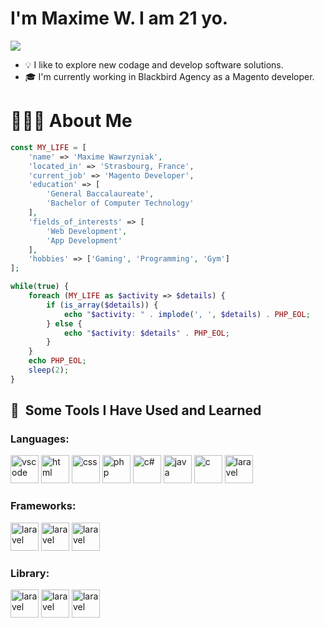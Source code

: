 # I'm Maxime W. I am 21 yo. 
[![](https://img.shields.io/badge/-@maximewawrzyniak-%23181717?style=flat-square&logo=github)]([https://github.com/daniaalnadir](https://github.com/MaxDevelo))

- 💡  I like to explore new codage and develop software solutions.
- 🎓  I'm currently working in Blackbird Agency as a Magento developer.

# 👨🏻‍💻 About Me

```php 
const MY_LIFE = [
    'name' => 'Maxime Wawrzyniak',
    'located_in' => 'Strasbourg, France',
    'current_job' => 'Magento Developer',
    'education' => [
        'General Baccalaureate',
        'Bachelor of Computer Technology'
    ],
    'fields_of_interests' => [
        'Web Development',
        'App Development'
    ],
    'hobbies' => ['Gaming', 'Programming', 'Gym']
];

while(true) {
    foreach (MY_LIFE as $activity => $details) {
        if (is_array($details)) {
            echo "$activity: " . implode(', ', $details) . PHP_EOL;
        } else {
            echo "$activity: $details" . PHP_EOL;
        }
    }
    echo PHP_EOL;
    sleep(2);
}
```

<h2> 🚀 &nbsp;Some Tools I Have Used and Learned</h2>
<h3>Languages:</h3>
<p align="left">
<img src="https://cdn.jsdelivr.net/gh/devicons/devicon/icons/vscode/vscode-original.svg" alt="vscode" width="45" height="45"/>
<img src="https://cdn.jsdelivr.net/gh/devicons/devicon/icons/html5/html5-original.svg" alt="html" width="45" height="45"/>
<img src="https://cdn.jsdelivr.net/gh/devicons/devicon/icons/css3/css3-original.svg" alt="css" width="45" height="45"/>
<img src="https://cdn.jsdelivr.net/gh/devicons/devicon/icons/php/php-original.svg" alt="php" width="45" height="45"/>
<img src="https://cdn.jsdelivr.net/gh/devicons/devicon/icons/csharp/csharp-original.svg" alt="c#" width="45" height="45"/>
<img src="https://cdn.jsdelivr.net/gh/devicons/devicon/icons/java/java-original.svg" alt="java" width="45" height="45"/>
<img src="https://cdn.jsdelivr.net/gh/devicons/devicon/icons/c/c-original.svg" alt="c" width="45" height="45"/>
      <img src="https://encrypted-tbn0.gstatic.com/images?q=tbn:ANd9GcRYQomCCgNf1P_3nGZzTeIvaf4i1BeH4uSy1Q&s" alt="laravel" width="45" height="45"/>
</p>
<h3>Frameworks:</h3>
<p align="left">
     <img src="https://cdn.jsdelivr.net/gh/devicons/devicon/icons/symfony/symfony-original.svg" alt="laravel" width="45" height="45"/>
  <img src="https://cdn.jsdelivr.net/gh/devicons/devicon/icons/laravel/laravel-original.svg" alt="laravel" width="45" height="45"/>
   <img src="https://cdn4.iconfinder.com/data/icons/logos-3/600/React.js_logo-512.png" alt="laravel" width="45" height="45"/>
</p>
<h3>Library:</h3>
<p align="left">
  <img src="https://static-00.iconduck.com/assets.00/jquery-original-wordmark-icon-485x512-7kn0h2yt.png" alt="laravel" width="45" height="45"/>
  <img src="https://static-00.iconduck.com/assets.00/tailwind-css-icon-2048x1229-u8dzt4uh.png" alt="laravel" width="45" height="45"/>
    <img src="https://upload.wikimedia.org/wikipedia/commons/thumb/9/96/Sass_Logo_Color.svg/1280px-Sass_Logo_Color.svg.png" alt="laravel" width="45" height="45"/>
</p>


 

